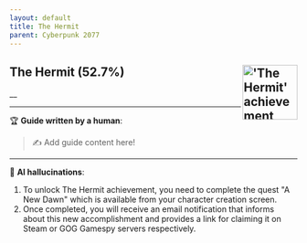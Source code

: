 ```yaml
---
layout: default
title: The Hermit
parent: Cyberpunk 2077
---
```


## The Hermit (52.7%) <img align="right" src="https://cdn.cloudflare.steamstatic.com/steamcommunity/public/images/apps/1091500/d1e79618b612be87bff4f5c70b1e825e37b05540.jpg" alt="'The Hermit' achievement icon" width="96" height="96">

__

---

:trophy: **Guide written by a human**:

> :writing_hand: Add guide content here!

---

:robot: **AI hallucinations**:

1. To unlock The Hermit achievement, you need to complete the quest "A New Dawn" which is available from your character creation screen.
2. Once completed, you will receive an email notification that informs about this new accomplishment and provides a link for claiming it on Steam or GOG Gamespy servers respectively.
